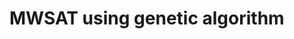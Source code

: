 # MWSAT using genetic algorithm

<!-- ## Introduction to the problem


## Results and discussion -->

